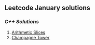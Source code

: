 ## Leetcode January solutions

### <em> C++ Solutions </em>

1. [Arithmetic Slices](/March2022/C++/Arithmetic_Slices.cpp)
2. [Champagne Tower](/March2022/C++/Champagne_Tower.cpp)